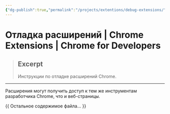 ```yaml
---
{"dg-publish":true,"permalink":"/projects/extentions/debug-extensions/"}
---
```



# Отладка расширений  |  Chrome Extensions  |  Chrome for Developers

> ## Excerpt
> Инструкции по отладке расширений Chrome.

---
Расширения могут получить доступ к тем же инструментам разработчика Chrome, что и веб-страницы.

{{ Остальное содержимое файла... }} 